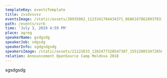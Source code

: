 ```yaml
---
templateKey: eventsTemplate
title: zvsdvsvsv
eventsImage: /static/assets/20935062_1123341784434371_8686167862893783118_o.jpg
path: /events/svrb
time: 'July 3, 2019 4:59 PM'
place: agreg
speakerName: gsdgsdg
speakerJob: sdgsdg
speakerInfo: sgdgsdgsdg
speakersImage: /static/assets/21122633_1282477328547307_1551200534720500277_o.jpg
relation: Announcement OpenSource Camp Moldova 2018
---
```

sgsdgsdg
